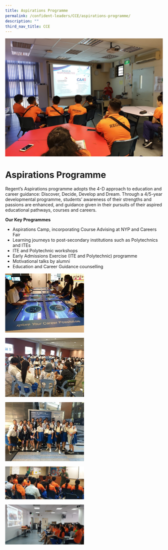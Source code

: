 ```yaml
---
title: Aspirations Programme
permalink: /confident-leaders/CCE/aspirations-programme/
description: ""
third_nav_title: CCE
---
```

![](/images/Careers-Fair-Areospace-Aviation.jpg)

Aspirations Programme
=====================

Regent’s Aspirations programme adopts the 4-D approach to education and career guidance: Discover, Decide, Develop and Dream. Through a 4/5-year developmental programme, students’ awareness of their strengths and passions are enhanced, and guidance given in their pursuits of their aspired educational pathways, courses and careers.

**Our Key Programmes**

*   Aspirations Camp, incorporating Course Advising at NYP and Careers Fair
*   Learning journeys to post-secondary institutions such as Polytechnics and ITEs
*   ITE and Polytechnic workshops
*   Early Admissions Exercise (ITE and Polytechnic) programme
*   Motivational talks by alumni
*   Education and Career Guidance counselling

<img src="/images/Aspirations%20Programme/aspiration1.jpg" 
     style="width:50%">

<img src="/images/Aspirations%20Programme/aspiration2.jpg" 
     style="width:50%">

<img src="/images/Aspirations%20Programme/aspiration3.jpg" 
     style="width:50%">

<img src="/images/Aspirations%20Programme/aspiration4.jpg" 
     style="width:50%">

<img src="/images/Aspirations%20Programme/aspiration5.jpg" 
     style="width:50%">